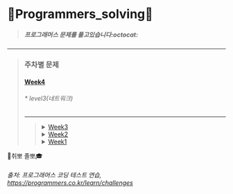 # :seedling:Programmers_solving:seedling:

> ##### 프로그래머스 문제를 풀고있습니다:octocat:

***
>### 주차별 문제
>
>#### [Week4](https://github.com/yerin85/PS/tree/master/Week4)
>###### * level3(네트워크) 
>
>---
>><details>
>><summary><a href="https://github.com/yerin85/PS/tree/master/Week3">Week3</a></summary>
>><div markdown="1">
>><ul>
>><li>level1(실패율) </li>
>><li> level2(문자열압축, 방금그곡) </li> </ul>
>></div>
>></details>
>>
>><details>
>><summary><a href="https://github.com/yerin85/PS/tree/master/Week2">Week2</a></summary>
>><div markdown="1">
>><ul>
>><li>level1(크레인 인형뽑기) </li>
>><li> level2(더 맵게) </li> </ul>
>></div>
>></details>
>>
>><details>
>><summary><a href="https://github.com/yerin85/PS/tree/master/Week1">Week1</a></summary>
>><div markdown="1"><ul>
>><li>level1(다트게임)</li> 
>><li>level2(다리를 지나는 트럭)</li>
>> </ul></div>
>></details>
>>
>>
:file_folder:취뽀 졸뽀:mortar_board: 

###### 출처: 프로그래머스 코딩 테스트 연습, https://programmers.co.kr/learn/challenges
